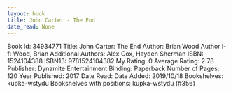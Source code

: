 ```yaml
---
layout: book
title: John Carter - The End
date_read: None
---
```


Book Id: 34934771
Title: John Carter: The End
Author: Brian Wood
Author l-f: Wood, Brian
Additional Authors: Alex Cox, Hayden Sherman
ISBN: 1524104388
ISBN13: 9781524104382
My Rating: 0
Average Rating: 2.78
Publisher: Dynamite Entertainment
Binding: Paperback
Number of Pages: 120
Year Published: 2017
Date Read: 
Date Added: 2019/10/18
Bookshelves: kupka-wstydu
Bookshelves with positions: kupka-wstydu (#356)

